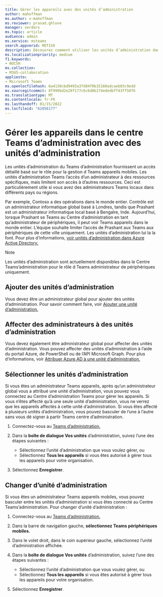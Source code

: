 ```yaml
---
title: Gérer les appareils avec des unités d’administration
author: mahoffman
ms.author: v-mahoffman
ms.reviewer: prasad.ghlove
manager: serdars
ms.topic: article
audience: admin
ms.service: msteams
search.appverid: MET150
description: Découvrez comment utiliser les unités d’administration dans Microsoft Teams
ms.localizationpriority: medium
f1.keywords:
- NOCSH
ms.collection:
- M365-collaboration
appliesto:
- Microsoft Teams
ms.openlocfilehash: 6a4130cbd9493a37d84f0b15160adcaeb03c9edd
ms.sourcegitcommit: 8f999bd2e20f177c6c6d8b174ededbff43ff5076
ms.translationtype: MT
ms.contentlocale: fr-FR
ms.lasthandoff: 01/15/2022
ms.locfileid: "62056177"
---
```

# <a name="manage-devices-in-the-teams-admin-center-with-administrative-units"></a>Gérer les appareils dans le centre Teams d’administration avec des unités d’administration

Les unités d’administration du Teams d’administration fournissent un accès détaillé basé sur le rôle pour la gestion d Teams appareils mobiles. Les unités d’administration Teams l’accès d’un administrateur à des ressources spécifiques, mais limitent son accès à d’autres ressources. Ceci est particulièrement utile si vous avez des administrateurs Teams locaux dans différents pays ou régions.

Par exemple, Contoso a des opérations dans le monde entier. Contrôle est un administrateur informatique global basé à Londres, tandis que Prashant est un administrateur informatique local basé à Bengalre, Inde. Aujourd’hui, lorsque Prashant se Teams au Centre d’administration en tant qu’administrateur de périphériques, il peut voir Teams appareils dans le monde entier. L’équipe souhaite limiter l’accès de Prashant aux Teams aux périphériques de cette ville uniquement. Les unités d’administration lui la la font. Pour plus d’informations, [voir unités d’administration dans Azure Active Directory.](/azure/active-directory/roles/administrative-units)

> [!NOTE]
> Les unités d’administration sont actuellement disponibles dans le Centre Teams’administration pour le rôle d Teams administrateur de périphériques uniquement.

## <a name="add-administrative-units"></a>Ajouter des unités d’administration

Vous devez être un administrateur global pour ajouter des unités d’administration. Pour savoir comment faire, voir [Ajouter une unité d’administration.](/azure/active-directory/roles/admin-units-manage#add-an-administrative-unit)

## <a name="assign-admins-to-administrative-units"></a>Affecter des administrateurs à des unités d’administration

Vous devez également être administrateur global pour affecter des unités d’administration. Vous pouvez affecter des unités d’administration à l’aide du portail Azure, de PowerShell ou de l’API Microsoft Graph. Pour plus d’informations, voir [Attribuer Azure AD à une unité d’administration.](/azure/active-directory/roles/admin-units-assign-roles)

## <a name="select-administrative-units"></a>Sélectionner les unités d’administration

Si vous êtes un administrateur Teams appareils, après qu’un administrateur global vous a attribué une unité d’administration, vous pouvez vous connectez au Centre d’administration Teams pour gérer les appareils. Si vous n’êtes affecté qu’à une seule unité d’administration, vous ne verrez que les appareils affectés à cette unité d’administration. Si vous êtes affecté à plusieurs unités d’administration, vous pouvez basculer de l’une à l’autre sans vous dé signer à partir Teams centre d’administration. 

1. Connectez-vous au [Teams d’administration.](https://go.microsoft.com/fwlink/p/?linkid=2024339)

2. Dans la **boîte de dialogue Vos unités** d’administration, suivez l’une des étapes suivantes :
    - Sélectionnez l’unité d’administration que vous voulez gérer, ou 
    - Sélectionnez **Tous les appareils** si vous êtes autorisé à gérer tous les appareils pour votre organisation.

3. Sélectionnez **Enregistrer**.

## <a name="switch-administrative-units"></a>Changer d’unité d’administration

Si vous êtes un administrateur Teams appareils mobiles, vous pouvez basculer entre les unités d’administration si vous êtes connecté au Centre Teams’administration. Pour changer d’unité d’administration :

1. Connectez-vous au [Teams d’administration.](https://go.microsoft.com/fwlink/p/?linkid=2024339)

2. Dans la barre de navigation gauche, **sélectionnez Teams périphériques mobiles.**

3. Dans le volet droit, dans le coin supérieur gauche, sélectionnez l’unité d’administration affichée.

4. Dans la **boîte de dialogue Vos unités** d’administration, suivez l’une des étapes suivantes :
    - Sélectionnez l’unité d’administration que vous voulez gérer, ou 
    - Sélectionnez **Tous les appareils** si vous êtes autorisé à gérer tous les appareils pour votre organisation.

5. Sélectionnez **Enregistrer**.
